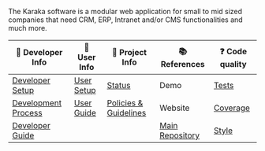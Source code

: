 The Karaka software is a modular web application for small to mid sized companies that need CRM, ERP, Intranet and/or CMS functionalities and much more.

| :orange_book: Developer Info | :green_book: User Info | :blue_book: Project Info | :books: References | :question: Code quality |
| ---------------------------- | ---------------------- | ------------------------ | ------------------ | ----------------------- |
| [Developer Setup](https://github.com/Karaka-Management/Developer-Guide/blob/develop/general/setup.md) | [User Setup](https://github.com/Karaka-Management/Documentation/blob/develop/setup/install.md) | [Status](https://github.com/Karaka-Management/Docs/blob/master/Project/PROJECT.md) | Demo | [Tests](https://github.com/Karaka-Management/Organization-Guide/blob/master/Processes/01_Development.md#tests) |
| [Development Process](https://github.com/Karaka-Management/Organization-Guide/blob/master/Processes/01_Development.md) | [User Guide](https://github.com/Karaka-Management/Documentation) | [Policies & Guidelines](https://github.com/Karaka-Management/Docs/tree/master/Policies%20%26%20Guidelines) | Website | [Coverage](https://github.com/Karaka-Management/Developer-Guide/blob/develop/quality/inspections.md#how-and-what-to-test) |
| [Developer Guide](https://github.com/Karaka-Management/Developer-Guide) | | | [Main Repository](https://github.com/Karaka-Management/Karaka) | [Style](https://github.com/Karaka-Management/Organization-Guide/blob/master/Processes/01_Development.md#code-style) |
